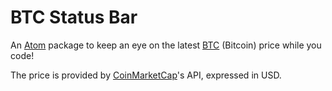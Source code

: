 # BTC Status Bar

An [Atom](https://atom.io/) package to keep an eye on the latest [BTC](https://bitcoin.org/) (Bitcoin) price while you code!

The price is provided by [CoinMarketCap](https://coinmarketcap.com/)'s API, expressed in USD.
